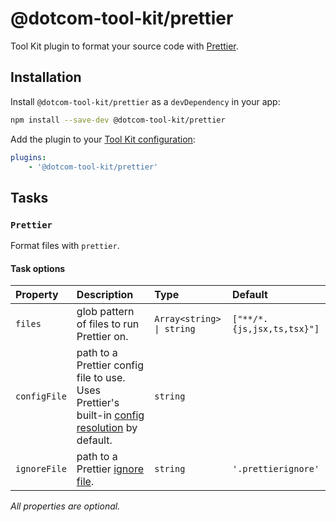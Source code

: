# @dotcom-tool-kit/prettier

Tool Kit plugin to format your source code with [Prettier](https://prettier.io).

## Installation

Install `@dotcom-tool-kit/prettier` as a `devDependency` in your app:

```sh
npm install --save-dev @dotcom-tool-kit/prettier
```

Add the plugin to your [Tool Kit configuration](https://github.com/financial-times/dotcom-tool-kit/blob/main/readme.md#configuring-tool-kit):

```yaml
plugins:
	- '@dotcom-tool-kit/prettier'
```

<!-- begin autogenerated docs -->
## Tasks

### `Prettier`

Format files with `prettier`.
#### Task options

| Property     | Description                                                                                                                                     | Type                      | Default                    |
| :----------- | :---------------------------------------------------------------------------------------------------------------------------------------------- | :------------------------ | :------------------------- |
| `files`      | glob pattern of files to run Prettier on.                                                                                                       | `Array<string> \| string` | `["**/*.{js,jsx,ts,tsx}"]` |
| `configFile` | path to a Prettier config file to use. Uses Prettier's built-in [config resolution](https://prettier.io/docs/en/configuration.html) by default. | `string`                  |                            |
| `ignoreFile` | path to a Prettier [ignore file](https://prettier.io/docs/en/ignore).                                                                           | `string`                  | `'.prettierignore'`        |

_All properties are optional._
<!-- end autogenerated docs -->
